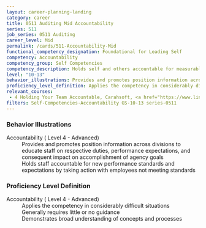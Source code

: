 ```yaml
---
layout: career-planning-landing
category: career
title: 0511 Auditing Mid Accountability
series: 511
job_series: 0511 Auditing
career_level: Mid
permalink: /cards/511-Accountability-Mid
functional_competency_designation: Foundational for Leading Self
competency: Accountability
competency_group: Self Competencies
competency_description: Holds self and others accountable for measurable high-quality, timely, and cost-effective results; determines objectives, sets priorities, and delegates work; accepts responsibility for mistakes; complies with established control systems and rules
level: "10-13"
behavior_illustrations: Provides and promotes position information across divisions to educate staff on respective duties, performance expectations, and consequent impact on accomplishment of agency goals ? Holds staff accountable for new performance standards and expectations by taking action with employees not meeting standards
proficiency_level_definition: Applies the competency in considerably difficult situations ? Generally requires little or no guidance ? Demonstrates broad understanding of concepts and processes
relevant_courses: 
 - 4 Holding Your Team Accountable, Carahsoft, <a href="https://www.linkedin.com/learning/holding-your-team-accountable">https://www.linkedin.com/learning/holding-your-team-accountable</a>
filters: Self-Competencies-Accountability GS-10-13 series-0511
---
```


<div class="desktop:grid-col-6 margin-y-205">
  <div class="border-top-05 bg-white padding-2 shadow-5 height-full members-hover border-1px border-gray-30 border-top-orange radius-lg">
    <h3>Behavior Illustrations</h3>
    <dl class="text-base"><dt>Accountability ( Level 4 - Advanced)</dt><dd>Provides and promotes position information across divisions to educate staff on respective duties, performance expectations, and consequent impact on accomplishment of agency goals </dd><dd> Holds staff accountable for new performance standards and expectations by taking action with employees not meeting standards</dd></dl>
  </div>
</div>
<div class="desktop:grid-col-6 margin-y-205">
  <div class="border-top-05 bg-white padding-2 shadow-5 height-full members-hover border-1px border-gray-30 border-top-orange radius-lg">
    <h3>Proficiency Level Definition</h3>
    <dl class="text-base"><dt>Accountability ( Level 4 - Advanced)</dt><dd>Applies the competency in considerably difficult situations </dd><dd> Generally requires little or no guidance </dd><dd> Demonstrates broad understanding of concepts and processes</dd></dl>
  </div>
</div>